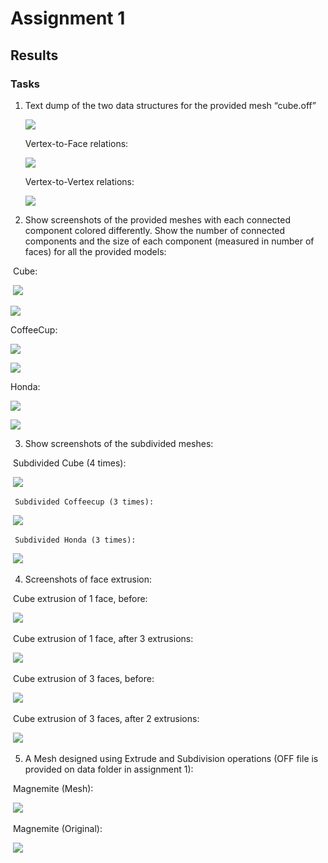 # Assignment 1 

## Results

### Tasks
1. Text dump of the two data structures for the provided mesh “cube.off”

   ![](https://github.com/HaifaGraphicsCourses/geometryprocessing2021-sagigvili/blob/master/assignment1/images/image-20210307092414195.png?raw=true)

   Vertex-to-Face relations:

   ![](https://github.com/HaifaGraphicsCourses/geometryprocessing2021-sagigvili/blob/master/assignment1/images/image-20210307092508671.png?raw=true)

   Vertex-to-Vertex relations:

   ![](https://github.com/HaifaGraphicsCourses/geometryprocessing2021-sagigvili/blob/master/assignment1/images/image-20210307092606595.png?raw=true)

2) Show screenshots of the provided meshes with each connected component colored differently. Show the number of connected components and the size of each component (measured in number of faces) for all the provided models:

​	Cube:

​	![](https://github.com/HaifaGraphicsCourses/geometryprocessing2021-sagigvili/blob/master/assignment1/images/cube_2.PNG?raw=true)



![](https://github.com/HaifaGraphicsCourses/geometryprocessing2021-sagigvili/blob/master/assignment1/images/cube_comp_2.PNG?raw=true)



CoffeeCup:

![](https://github.com/HaifaGraphicsCourses/geometryprocessing2021-sagigvili/blob/master/assignment1/images/coffeecup_2.PNG?raw=true)



![](https://github.com/HaifaGraphicsCourses/geometryprocessing2021-sagigvili/blob/master/assignment1/images/coffeecup_comp_2.PNG?raw=true)



Honda:

![](https://github.com/HaifaGraphicsCourses/geometryprocessing2021-sagigvili/blob/master/assignment1/images/honda_2.PNG?raw=true)



![](https://github.com/HaifaGraphicsCourses/geometryprocessing2021-sagigvili/blob/master/assignment1/images/honda_comp_2.PNG?raw=true)

3) Show screenshots of the subdivided meshes:

​	 Subdivided Cube (4 times):

​		![](https://github.com/HaifaGraphicsCourses/geometryprocessing2021-sagigvili/blob/master/assignment1/images/subdividedCube.PNG?raw=true)

 	 Subdivided Coffeecup (3 times):

​		![](https://github.com/HaifaGraphicsCourses/geometryprocessing2021-sagigvili/blob/master/assignment1/images/subdividedCup.PNG?raw=true)

 	 Subdivided Honda (3 times):

​		![](https://github.com/HaifaGraphicsCourses/geometryprocessing2021-sagigvili/blob/master/assignment1/images/subdividedHonda.PNG?raw=true)

4)  Screenshots of face extrusion:

​		Cube extrusion of 1 face, before:

​		![](https://github.com/HaifaGraphicsCourses/geometryprocessing2021-sagigvili/blob/master/assignment1/images/cube_before_extrude.PNG?raw=true)

​		Cube extrusion of 1 face, after 3 extrusions:

​		![](https://github.com/HaifaGraphicsCourses/geometryprocessing2021-sagigvili/blob/master/assignment1/images/cube_after_extrude.PNG?raw=true)

​		Cube extrusion of 3 faces, before:

​		![](https://github.com/HaifaGraphicsCourses/geometryprocessing2021-sagigvili/blob/master/assignment1/images/cube_before_3_extrude.PNG?raw=true)

​		Cube extrusion of 3 faces, after 2 extrusions:

​		![](https://github.com/HaifaGraphicsCourses/geometryprocessing2021-sagigvili/blob/master/assignment1/images/cube_after_3_extrude.PNG?raw=true)

5) A Mesh designed using Extrude and Subdivision operations (OFF file is provided on data folder in assignment 1): 

​		Magnemite (Mesh):

​		![](https://github.com/HaifaGraphicsCourses/geometryprocessing2021-sagigvili/blob/master/assignment1/images/design.PNG?raw=true)

​		Magnemite (Original):

​		![](https://github.com/HaifaGraphicsCourses/geometryprocessing2021-sagigvili/blob/master/assignment1/images/magnemite.jpg?raw=true)
